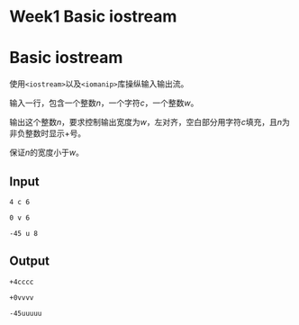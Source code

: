 # Week1 Basic iostream

# Basic iostream

使用`<iostream>`以及`<iomanip>`库操纵输入输出流。

输入一行，包含一个整数$n$，一个字符$c$，一个整数$w$。

输出这个整数$n$，要求控制输出宽度为$w$，左对齐，空白部分用字符$c$填充，且$n$为非负整数时显示$+$号。

保证$n$的宽度小于$w$。

## Input

```
4 c 6
```

```
0 v 6
```

```
-45 u 8
```

## Output

```
+4cccc
```

```
+0vvvv
```

```
-45uuuuu
```

